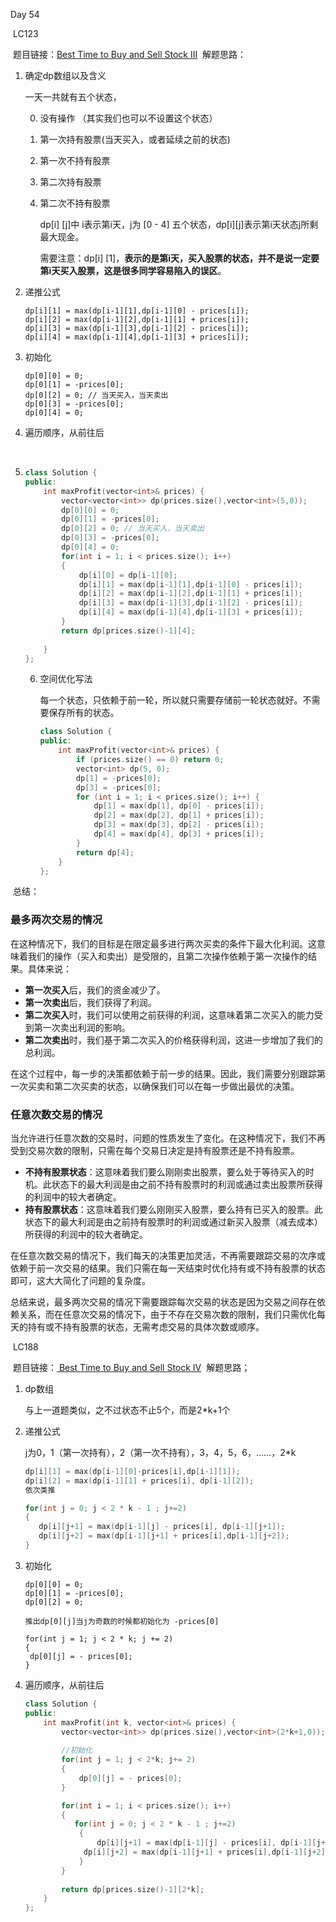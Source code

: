 Day 54

​		LC123

​		题目链接：[Best Time to Buy and Sell Stock III](https://leetcode.com/problems/best-time-to-buy-and-sell-stock-iii/)
​		解题思路：

   1. 确定dp数组以及含义

      一天一共就有五个状态，

      0. 没有操作 （其实我们也可以不设置这个状态）

      1. 第一次持有股票(当天买入，或者延续之前的状态)

      2. 第一次不持有股票

      3. 第二次持有股票

      4. 第二次不持有股票

         dp[i] [j]中 i表示第i天，j为 [0 - 4] 五个状态，dp[i][j]表示第i天状态j所剩最大现金。

         需要注意：dp[i] [1]，**表示的是第i天，买入股票的状态，并不是说一定要第i天买入股票，这是很多同学容易陷入的误区**。

   2. 递推公式

      ```
      dp[i][1] = max(dp[i-1][1],dp[i-1][0] - prices[i]);
      dp[i][2] = max(dp[i-1][2],dp[i-1][1] + prices[i]);
      dp[i][3] = max(dp[i-1][3],dp[i-1][2] - prices[i]);
      dp[i][4] = max(dp[i-1][4],dp[i-1][3] + prices[i]);
      ```

   3. 初始化

      ```
      dp[0][0] = 0;
      dp[0][1] = -prices[0];
      dp[0][2] = 0; // 当天买入，当天卖出
      dp[0][3] = -prices[0];
      dp[0][4] = 0;
      ```

      

   4.  遍历顺序，从前往后

​      

   5. ```C++
      class Solution {
      public:
          int maxProfit(vector<int>& prices) {
              vector<vector<int>> dp(prices.size(),vector<int>(5,0));
              dp[0][0] = 0;
              dp[0][1] = -prices[0];
              dp[0][2] = 0; // 当天买入，当天卖出
              dp[0][3] = -prices[0];
              dp[0][4] = 0;
              for(int i = 1; i < prices.size(); i++)
              {
                  dp[i][0] = dp[i-1][0];
                  dp[i][1] = max(dp[i-1][1],dp[i-1][0] - prices[i]);
                  dp[i][2] = max(dp[i-1][2],dp[i-1][1] + prices[i]);
                  dp[i][3] = max(dp[i-1][3],dp[i-1][2] - prices[i]);
                  dp[i][4] = max(dp[i-1][4],dp[i-1][3] + prices[i]);
              }
              return dp[prices.size()-1][4];
              
          }
      };
      ```

      6. 空间优化写法

         每一个状态，只依赖于前一轮，所以就只需要存储前一轮状态就好。不需要保存所有的状态。

         ```C++
         class Solution {
         public:
             int maxProfit(vector<int>& prices) {
                 if (prices.size() == 0) return 0;
                 vector<int> dp(5, 0);
                 dp[1] = -prices[0];
                 dp[3] = -prices[0];
                 for (int i = 1; i < prices.size(); i++) {
                     dp[1] = max(dp[1], dp[0] - prices[i]);
                     dp[2] = max(dp[2], dp[1] + prices[i]);
                     dp[3] = max(dp[3], dp[2] - prices[i]);
                     dp[4] = max(dp[4], dp[3] + prices[i]);
                 }
                 return dp[4];
             }
         };
         ```

         

​		总结：

### 最多两次交易的情况

在这种情况下，我们的目标是在限定最多进行两次买卖的条件下最大化利润。这意味着我们的操作（买入和卖出）是受限的，且第二次操作依赖于第一次操作的结果。具体来说：

- **第一次买入**后，我们的资金减少了。
- **第一次卖出**后，我们获得了利润。
- **第二次买入**时，我们可以使用之前获得的利润，这意味着第二次买入的能力受到第一次卖出利润的影响。
- **第二次卖出**时，我们基于第二次买入的价格获得利润，这进一步增加了我们的总利润。

在这个过程中，每一步的决策都依赖于前一步的结果。因此，我们需要分别跟踪第一次买卖和第二次买卖的状态，以确保我们可以在每一步做出最优的决策。

### 任意次数交易的情况

当允许进行任意次数的交易时，问题的性质发生了变化。在这种情况下，我们不再受到交易次数的限制，只需在每个交易日决定是持有股票还是不持有股票。

- **不持有股票状态**：这意味着我们要么刚刚卖出股票，要么处于等待买入的时机。此状态下的最大利润是由之前不持有股票时的利润或通过卖出股票所获得的利润中的较大者确定。
- **持有股票状态**：这意味着我们要么刚刚买入股票，要么持有已买入的股票。此状态下的最大利润是由之前持有股票时的利润或通过新买入股票（减去成本）所获得的利润中的较大者确定。

在任意次数交易的情况下，我们每天的决策更加灵活，不再需要跟踪交易的次序或依赖于前一次交易的结果。我们只需在每一天结束时优化持有或不持有股票的状态即可，这大大简化了问题的复杂度。

总结来说，最多两次交易的情况下需要跟踪每次交易的状态是因为交易之间存在依赖关系，而在任意次交易的情况下，由于不存在交易次数的限制，我们只需优化每天的持有或不持有股票的状态，无需考虑交易的具体次数或顺序。





​		LC188

​		题目链接：[ Best Time to Buy and Sell Stock IV](https://leetcode.com/problems/best-time-to-buy-and-sell-stock-iv/)
​		解题思路；

  1. dp数组

     与上一道题类似，之不过状态不止5个，而是2*k+1个

  2. 递推公式

     j为0，1（第一次持有），2（第一次不持有），3，4，5，6，……，2*k

     ```C++
     dp[i][1] = max(dp[i-1][0]-prices[i],dp[i-1][1]);
     dp[i][2] = max(dp[i-1][1] + prices[i], dp[i-1][2]);
     依次类推
     
     for(int j = 0; j < 2 * k - 1 ; j+=2)
     {
     	dp[i][j+1] = max(dp[i-1][j] - prices[i], dp[i-1][j+1]);
     	dp[i][j+2] = max(dp[i-1][j+1] + prices[i],dp[i-1][j+2]);
     }
     ```
     

3. 初始化

   ```
   dp[0][0] = 0;
   dp[0][1] = -prices[0];
   dp[0][2] = 0;
   
   推出dp[0][j]当j为奇数的时候都初始化为 -prices[0]
   
   for(int j = 1; j < 2 * k; j += 2)
   {
   	dp[0][j] = - prices[0];
   }
   ```

4. 遍历顺序，从前往后

   ```C++
   class Solution {
   public:
       int maxProfit(int k, vector<int>& prices) {
           vector<vector<int>> dp(prices.size(),vector<int>(2*k+1,0));
           
           //初始化
           for(int j = 1; j < 2*k; j+= 2)
           {
               dp[0][j] = - prices[0];
           }
   
           for(int i = 1; i < prices.size(); i++)
           {
              for(int j = 0; j < 2 * k - 1 ; j+=2)
               {
                   dp[i][j+1] = max(dp[i-1][j] - prices[i], dp[i-1][j+1]);
   	            dp[i][j+2] = max(dp[i-1][j+1] + prices[i],dp[i-1][j+2]);
               }
           }
           
           return dp[prices.size()-1][2*k];
       }
   };
   ```

   
